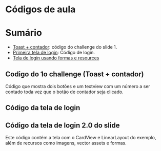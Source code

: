 # Códigos de aula

# Sumário

- [Toast + contador](#codigo-do-1o-challenge-(Toast-+-contador)): código do challenge do slide 1.
- [Primeira tela de login](#Código-da-tela-de-login): Código de login.
- [Tela de login usando formas e resources](#Código-da-tela-de-login-2.0-do-slide)

## Codigo do 1o challenge (Toast + contador)

Código que mostra dois botões e um textview com um número a ser contado toda vez que o botão de contador seja clicado.

## Código da tela de login

## Código da tela de login 2.0 do slide

Este código contém a tela com o CardView e LinearLayout do exemplo, além de recursos como imagens, vector assets e formas.